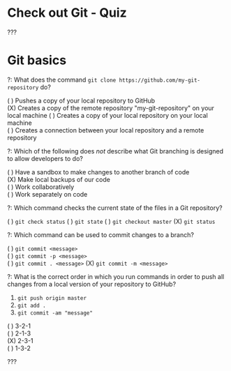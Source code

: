# Check out Git - Quiz

???

# Git basics


?: What does the command `git clone https://github.com/my-git-repository` do?
 
( ) Pushes a copy of your local repository to GitHub  
(X) Creates a copy of the remote repository "my-git-repository" on your local machine 
( ) Creates a copy of your local repository on your local machine  
( ) Creates a connection between your local repository and a remote repository


?: Which of the following does *not* describe what Git branching is designed to allow developers to do?

( ) Have a sandbox to make changes to another branch of code  
(X) Make local backups of our code  
( ) Work collaboratively  
( ) Work separately on code

?: Which command checks the current state of the files in a Git repository? 

( ) `git check status`
( ) `git state`
( ) `git checkout master`
(X) `git status` 

?: Which command can be used to commit changes to a branch?
 
( ) `git commit <message>`  
( ) `git commit -p <message>`  
( ) `git commit . <message>`
(X) `git commit -m <message>` 


?: What is the correct order in which you run commands in order to push all changes from a local version of your repository to GitHub? 

1. `git push origin master`
2. `git add .`
3. `git commit -am "message"` 

( ) 3-2-1   
( ) 2-1-3  
(X) 2-3-1     
( ) 1-3-2

???
